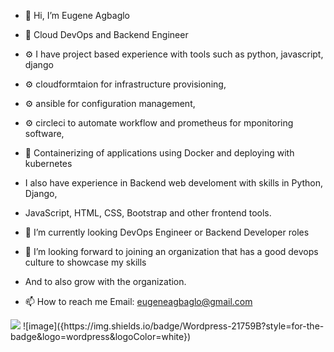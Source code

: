 - 👋 Hi, I’m Eugene Agbaglo
- 👀 Cloud DevOps and Backend Engineer
- ⚙ I have project based experience with tools such as python, javascript, django
- ⚙ cloudformtaion for infrastructure provisioning,
- ⚙ ansible for configuration management,
- ⚙ circleci to automate workflow and prometheus for mponitoring software,
- 🔧 Containerizing of applications using Docker and deploying with kubernetes
- I also have experience in Backend web develoment with skills in Python, Django,
-  JavaScript, HTML, CSS, Bootstrap and other frontend tools.

- 🌱 I’m currently looking DevOps Engineer or Backend Developer roles
- 💞️ I’m looking forward to joining an organization that has a good devops culture to showcase my skills
- And to also grow with the organization.
- 📫 How to reach me Email: eugeneagbaglo@gmail.com

<!---
lowryel/lowryel is a ✨ special ✨ repository because its `README.md` (this file) appears on your GitHub profile.
You can click the Preview link to take a look at your changes.
--->
<img src="{https://img.shields.io/badge/Amazon_AWS-FF9900?style=for-the-badge&logo=amazonaws&logoColor=white}" />
![image]({https://img.shields.io/badge/Wordpress-21759B?style=for-the-badge&logo=wordpress&logoColor=white})
